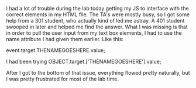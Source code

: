 I had a lot of trouble during the lab today getting my JS to interface with the
correct elements in my HTML file. The TA's were mostly busy, so I got some help
from a 301 student, who actually kind of led me astray. A 401 student swooped in later
and helped me find the answer. What I was missing is that in order to pull
the user input from my text box elements, I had to use the name attribute I had
given them earlier. Like this:

event.target.THENAMEGOESHERE.value;

I had been trying OBJECT.target.['THENAMEGOESHERE'].value;

After I got to the bottom of that issue, everything flowed pretty naturally,
but I was pretty frustrated for most of the lab time.
